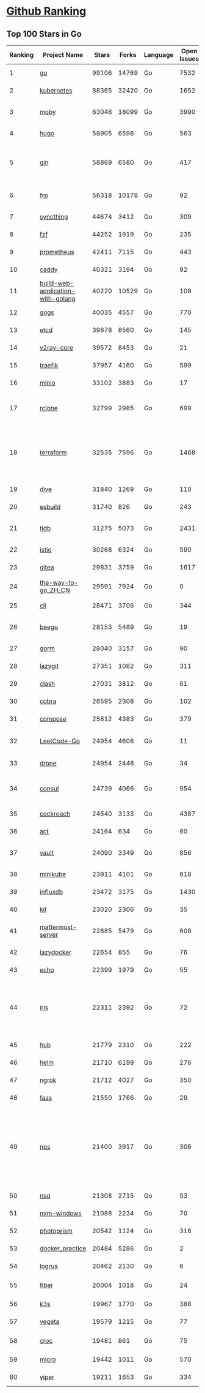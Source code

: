 [Github Ranking](../README.md)
==========

## Top 100 Stars in Go

| Ranking | Project Name | Stars | Forks | Language | Open Issues | Description | Last Commit |
| ------- | ------------ | ----- | ----- | -------- | ----------- | ----------- | ----------- |
| 1 | [go](https://github.com/golang/go) | 99106 | 14769 | Go | 7532 | The Go programming language | 2022-05-14T23:58:28Z |
| 2 | [kubernetes](https://github.com/kubernetes/kubernetes) | 88365 | 32420 | Go | 1652 | Production-Grade Container Scheduling and Management | 2022-05-14T23:47:20Z |
| 3 | [moby](https://github.com/moby/moby) | 63048 | 18099 | Go | 3990 | Moby Project - a collaborative project for the container ecosystem to assemble container-based systems | 2022-05-14T13:02:02Z |
| 4 | [hugo](https://github.com/gohugoio/hugo) | 58905 | 6598 | Go | 563 | The world’s fastest framework for building websites. | 2022-05-14T22:06:56Z |
| 5 | [gin](https://github.com/gin-gonic/gin) | 58869 | 6580 | Go | 417 | Gin is a HTTP web framework written in Go (Golang). It features a Martini-like API with much better performance -- up to 40 times faster. If you need smashing performance, get yourself some Gin. | 2022-05-14T01:11:35Z |
| 6 | [frp](https://github.com/fatedier/frp) | 56318 | 10178 | Go | 92 | A fast reverse proxy to help you expose a local server behind a NAT or firewall to the internet. | 2022-05-14T17:19:36Z |
| 7 | [syncthing](https://github.com/syncthing/syncthing) | 44674 | 3412 | Go | 309 | Open Source Continuous File Synchronization | 2022-05-10T06:08:29Z |
| 8 | [fzf](https://github.com/junegunn/fzf) | 44252 | 1919 | Go | 235 | :cherry_blossom: A command-line fuzzy finder | 2022-05-14T20:09:17Z |
| 9 | [prometheus](https://github.com/prometheus/prometheus) | 42411 | 7115 | Go | 443 | The Prometheus monitoring system and time series database. | 2022-05-14T18:17:58Z |
| 10 | [caddy](https://github.com/caddyserver/caddy) | 40321 | 3194 | Go | 92 | Fast, multi-platform web server with automatic HTTPS | 2022-05-14T16:59:57Z |
| 11 | [build-web-application-with-golang](https://github.com/astaxie/build-web-application-with-golang) | 40220 | 10529 | Go | 108 | A golang ebook intro how to build a web with golang | 2022-02-02T03:40:36Z |
| 12 | [gogs](https://github.com/gogs/gogs) | 40035 | 4557 | Go | 770 | Gogs is a painless self-hosted Git service | 2022-05-14T18:15:25Z |
| 13 | [etcd](https://github.com/etcd-io/etcd) | 39878 | 8560 | Go | 145 | Distributed reliable key-value store for the most critical data of a distributed system | 2022-05-13T22:59:54Z |
| 14 | [v2ray-core](https://github.com/v2ray/v2ray-core) | 39572 | 8453 | Go | 21 | A platform for building proxies to bypass network restrictions. | 2022-05-11T03:02:09Z |
| 15 | [traefik](https://github.com/traefik/traefik) | 37957 | 4160 | Go | 599 | The Cloud Native Application Proxy | 2022-05-13T21:02:31Z |
| 16 | [minio](https://github.com/minio/minio) | 33102 | 3883 | Go | 17 | Multi-Cloud Object Storage | 2022-05-14T17:25:56Z |
| 17 | [rclone](https://github.com/rclone/rclone) | 32799 | 2985 | Go | 699 | "rsync for cloud storage" - Google Drive, S3, Dropbox, Backblaze B2, One Drive, Swift, Hubic, Wasabi, Google Cloud Storage, Yandex Files | 2022-05-14T22:59:09Z |
| 18 | [terraform](https://github.com/hashicorp/terraform) | 32535 | 7596 | Go | 1468 | Terraform enables you to safely and predictably create, change, and improve infrastructure. It is an open source tool that codifies APIs into declarative configuration files that can be shared amongst team members, treated as code, edited, reviewed, and versioned. | 2022-05-13T21:10:20Z |
| 19 | [dive](https://github.com/wagoodman/dive) | 31840 | 1269 | Go | 110 | A tool for exploring each layer in a docker image | 2022-05-14T06:34:46Z |
| 20 | [esbuild](https://github.com/evanw/esbuild) | 31740 | 826 | Go | 243 | An extremely fast JavaScript and CSS bundler and minifier | 2022-05-14T17:13:27Z |
| 21 | [tidb](https://github.com/pingcap/tidb) | 31275 | 5073 | Go | 2431 | TiDB is an open source distributed hybrid transaction/analytical  database compatible with the MySQL protocol  | 2022-05-14T18:56:51Z |
| 22 | [istio](https://github.com/istio/istio) | 30268 | 6324 | Go | 590 | Connect, secure, control, and observe services. | 2022-05-14T20:06:58Z |
| 23 | [gitea](https://github.com/go-gitea/gitea) | 29831 | 3759 | Go | 1617 | Git with a cup of tea, painless self-hosted git service | 2022-05-15T00:10:16Z |
| 24 | [the-way-to-go_ZH_CN](https://github.com/unknwon/the-way-to-go_ZH_CN) | 29591 | 7924 | Go | 0 | 《The Way to Go》中文译本，中文正式名《Go 入门指南》 | 2022-05-14T07:27:16Z |
| 25 | [cli](https://github.com/cli/cli) | 28471 | 3706 | Go | 344 | GitHub’s official command line tool | 2022-05-14T11:08:00Z |
| 26 | [beego](https://github.com/beego/beego) | 28153 | 5489 | Go | 19 | beego is an open-source, high-performance web framework for the Go programming language. | 2022-05-14T07:26:52Z |
| 27 | [gorm](https://github.com/go-gorm/gorm) | 28040 | 3157 | Go | 90 | The fantastic ORM library for Golang, aims to be developer friendly | 2022-05-13T12:24:28Z |
| 28 | [lazygit](https://github.com/jesseduffield/lazygit) | 27351 | 1082 | Go | 311 | simple terminal UI for git commands | 2022-05-13T13:04:06Z |
| 29 | [clash](https://github.com/Dreamacro/clash) | 27031 | 3812 | Go | 61 | A rule-based tunnel in Go. | 2022-05-15T01:12:53Z |
| 30 | [cobra](https://github.com/spf13/cobra) | 26595 | 2308 | Go | 102 | A Commander for modern Go CLI interactions | 2022-05-14T23:16:17Z |
| 31 | [compose](https://github.com/docker/compose) | 25812 | 4383 | Go | 379 | Define and run multi-container applications with Docker | 2022-05-14T18:21:07Z |
| 32 | [LeetCode-Go](https://github.com/halfrost/LeetCode-Go) | 24954 | 4608 | Go | 11 | ✅ Solutions to LeetCode by Go, 100% test coverage, runtime beats 100% / LeetCode 题解 | 2022-05-07T04:12:39Z |
| 33 | [drone](https://github.com/harness/drone) | 24954 | 2448 | Go | 34 | Drone is a Container-Native, Continuous Delivery Platform | 2022-05-13T10:52:29Z |
| 34 | [consul](https://github.com/hashicorp/consul) | 24739 | 4066 | Go | 954 | Consul is a distributed, highly available, and data center aware solution to connect and configure applications across dynamic, distributed infrastructure. | 2022-05-14T12:59:21Z |
| 35 | [cockroach](https://github.com/cockroachdb/cockroach) | 24540 | 3133 | Go | 4387 | CockroachDB - the open source, cloud-native distributed SQL database. | 2022-05-15T01:40:15Z |
| 36 | [act](https://github.com/nektos/act) | 24164 | 634 | Go | 60 | Run your GitHub Actions locally 🚀 | 2022-05-14T15:28:52Z |
| 37 | [vault](https://github.com/hashicorp/vault) | 24090 | 3349 | Go | 856 | A tool for secrets management, encryption as a service, and privileged access management | 2022-05-14T17:12:55Z |
| 38 | [minikube](https://github.com/kubernetes/minikube) | 23911 | 4101 | Go | 618 | Run Kubernetes locally | 2022-05-14T00:56:25Z |
| 39 | [influxdb](https://github.com/influxdata/influxdb) | 23472 | 3175 | Go | 1430 | Scalable datastore for metrics, events, and real-time analytics | 2022-05-14T00:58:49Z |
| 40 | [kit](https://github.com/go-kit/kit) | 23020 | 2306 | Go | 35 | A standard library for microservices. | 2022-04-23T01:20:18Z |
| 41 | [mattermost-server](https://github.com/mattermost/mattermost-server) | 22885 | 5479 | Go | 608 | Mattermost is an open source platform for secure collaboration across the entire software development lifecycle. | 2022-05-13T22:22:47Z |
| 42 | [lazydocker](https://github.com/jesseduffield/lazydocker) | 22654 | 855 | Go | 76 | The lazier way to manage everything docker | 2022-05-14T02:44:04Z |
| 43 | [echo](https://github.com/labstack/echo) | 22399 | 1979 | Go | 55 | High performance, minimalist Go web framework | 2022-05-12T14:04:06Z |
| 44 | [iris](https://github.com/kataras/iris) | 22311 | 2392 | Go | 72 | The fastest HTTP/2 Go Web Framework. A true successor of expressjs and laravel. Supports AWS Lambda, gRPC, MVC, Unique Router, Websockets, Sessions, Test suite, Dependency Injection and more. Thank you / 谢谢 https://github.com/kataras/iris/issues/1329 | 2022-05-09T00:08:06Z |
| 45 | [hub](https://github.com/github/hub) | 21779 | 2310 | Go | 222 | A command-line tool that makes git easier to use with GitHub. | 2022-04-04T13:16:50Z |
| 46 | [helm](https://github.com/helm/helm) | 21710 | 6199 | Go | 276 | The Kubernetes Package Manager | 2022-05-14T14:08:20Z |
| 47 | [ngrok](https://github.com/inconshreveable/ngrok) | 21712 | 4027 | Go | 350 | Introspected tunnels to localhost | 2021-12-16T15:44:31Z |
| 48 | [faas](https://github.com/openfaas/faas) | 21550 | 1766 | Go | 29 | OpenFaaS - Serverless Functions Made Simple | 2022-05-12T07:50:43Z |
| 49 | [nps](https://github.com/ehang-io/nps) | 21400 | 3917 | Go | 306 | 一款轻量级、高性能、功能强大的内网穿透代理服务器。支持tcp、udp、socks5、http等几乎所有流量转发，可用来访问内网网站、本地支付接口调试、ssh访问、远程桌面，内网dns解析、内网socks5代理等等……，并带有功能强大的web管理端。a lightweight, high-performance, powerful intranet penetration proxy server, with a powerful web management terminal. | 2022-03-31T15:08:56Z |
| 50 | [nsq](https://github.com/nsqio/nsq) | 21308 | 2715 | Go | 53 | A realtime distributed messaging platform | 2022-05-06T16:23:52Z |
| 51 | [nvm-windows](https://github.com/coreybutler/nvm-windows) | 21088 | 2234 | Go | 70 | A node.js version management utility for Windows. Ironically written in Go. | 2022-05-13T21:44:31Z |
| 52 | [photoprism](https://github.com/photoprism/photoprism) | 20542 | 1124 | Go | 316 | AI-Powered Photos App for the Decentralized Web 🌈💎✨ | 2022-05-14T15:48:14Z |
| 53 | [docker_practice](https://github.com/yeasy/docker_practice) | 20484 | 5286 | Go | 2 | Learn and understand Docker&Container technologies, with real DevOps practice! | 2022-05-12T21:37:08Z |
| 54 | [logrus](https://github.com/sirupsen/logrus) | 20462 | 2130 | Go | 6 | Structured, pluggable logging for Go. | 2022-04-14T06:44:38Z |
| 55 | [fiber](https://github.com/gofiber/fiber) | 20004 | 1018 | Go | 24 | ⚡️ Express inspired web framework written in Go | 2022-05-13T18:42:14Z |
| 56 | [k3s](https://github.com/k3s-io/k3s) | 19967 | 1770 | Go | 388 | Lightweight Kubernetes | 2022-05-14T02:53:28Z |
| 57 | [vegeta](https://github.com/tsenart/vegeta) | 19579 | 1215 | Go | 77 | HTTP load testing tool and library. It's over 9000! | 2022-05-03T04:44:54Z |
| 58 | [croc](https://github.com/schollz/croc) | 19481 | 861 | Go | 75 | Easily and securely send things from one computer to another :crocodile: :package: | 2022-04-29T20:33:32Z |
| 59 | [micro](https://github.com/zyedidia/micro) | 19442 | 1011 | Go | 570 | A modern and intuitive terminal-based text editor | 2022-05-12T16:56:35Z |
| 60 | [viper](https://github.com/spf13/viper) | 19211 | 1653 | Go | 334 | Go configuration with fangs | 2022-05-12T13:36:05Z |

